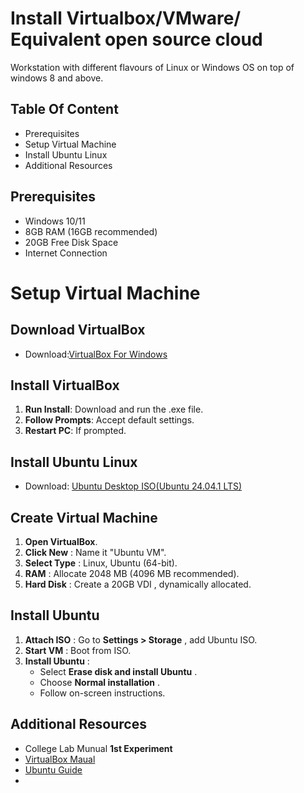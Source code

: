 # Install Virtualbox/VMware/ Equivalent open source cloud 
Workstation with different flavours of Linux or Windows OS 
on top of windows 8 and above. 

## Table Of Content
- Prerequisites
- Setup Virtual Machine
- Install Ubuntu Linux
- Additional Resources

## Prerequisites
- Windows 10/11
- 8GB RAM (16GB recommended)
- 20GB Free Disk Space
- Internet Connection

# Setup Virtual Machine
## Download VirtualBox
- Download:[VirtualBox For Windows](https://www.virtualbox.org/wiki/Downloads)

## Install VirtualBox
1. **Run Install**: Download and run the .exe file.
2. **Follow Prompts**: Accept default settings.
3. **Restart PC**: If prompted.

## Install Ubuntu Linux
- Download: [Ubuntu Desktop ISO(Ubuntu 24.04.1 LTS)](https://ubuntu.com/download/desktop)

## Create Virtual Machine
1. **Open VirtualBox**.
2. **Click New** : Name it "Ubuntu VM".
3. **Select Type** : Linux, Ubuntu (64-bit).
4. **RAM** : Allocate 2048 MB (4096 MB recommended).
5. **Hard Disk** : Create a 20GB VDI , dynamically allocated.

## Install Ubuntu
1. **Attach ISO** : Go to **Settings > Storage** , add Ubuntu ISO.
2. **Start VM** : Boot from ISO.
3. **Install Ubuntu** :
    - Select **Erase disk and install Ubuntu** .
    - Choose **Normal installation** .
    - Follow on-screen instructions.

## Additional Resources
- College Lab Munual **1st Experiment**
- [VirtualBox Maual](https://www.virtualbox.org/manual/)
- [Ubuntu Guide](https://ubuntu.com/tutorials)
- 
